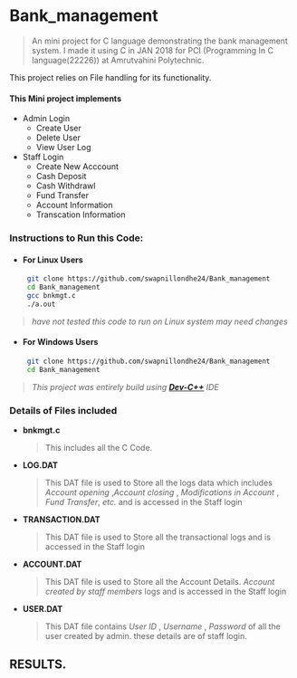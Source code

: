 # Bank_management
> An mini project for C language demonstrating the bank management system.
   I made it using C in JAN 2018 for PCI (Programming In C language(22226)) at Amrutvahini Polytechnic.

This project relies on File handling for its functionality. 


#### This Mini project implements
* Admin Login
  * Create User
  * Delete User
  * View User Log
* Staff Login
  * Create New Acccount
  * Cash Deposit
  * Cash Withdrawl
  * Fund Transfer
  * Account Information
  * Transcation Information
 
### Instructions to Run this Code:
* #### For Linux Users
    ```bash
     git clone https://github.com/swapnillondhe24/Bank_management 
     cd Bank_management
     gcc bnkmgt.c
     ./a.out
     ```
> _have not tested this code to run on Linux system may need changes_

* #### For Windows Users
    ```bash
     git clone https://github.com/swapnillondhe24/Bank_management 
     cd Bank_management
     ```
> _This project was entirely build using **[Dev-C++](https://bloodshed-dev-c.en.softonic.com/download)** IDE_


### Details of Files included
* __bnkmgt.c__
   > This includes all the C Code.
* __LOG.DAT__ 
   > This DAT file is used to Store all the logs data which includes _Account opening_ ,_Account closing_ , _Modifications in Account_ , _Fund Transfer_, _etc._  and is accessed in the Staff login
* __TRANSACTION.DAT__
   > This DAT file is used to Store all the transactional logs and is accessed in the Staff login
* __ACCOUNT.DAT__
   > This DAT file is used to Store all the Account Details. _Account created by staff members_ logs and is accessed in the Staff login
* __USER.DAT__
   > This DAT file contains _User ID_ , _Username_ , _Password_ of all the user created by admin. these details are of staff login.
    
## RESULTS.

